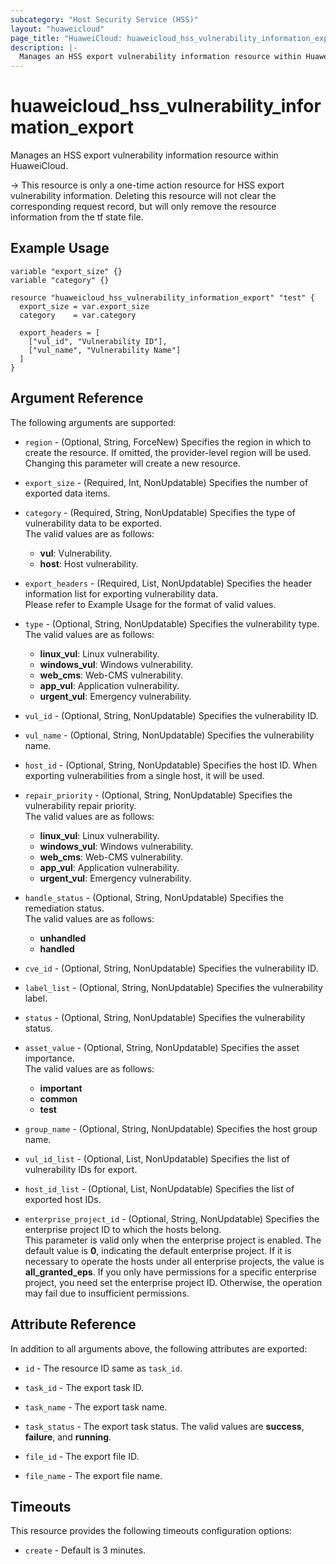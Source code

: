 ```yaml
---
subcategory: "Host Security Service (HSS)"
layout: "huaweicloud"
page_title: "HuaweiCloud: huaweicloud_hss_vulnerability_information_export"
description: |-
  Manages an HSS export vulnerability information resource within HuaweiCloud.
---
```


# huaweicloud_hss_vulnerability_information_export

Manages an HSS export vulnerability information resource within HuaweiCloud.

-> This resource is only a one-time action resource for HSS export vulnerability information. Deleting this resource
  will not clear the corresponding request record, but will only remove the resource information from the tf state file.

## Example Usage

```hcl
variable "export_size" {}
variable "category" {}

resource "huaweicloud_hss_vulnerability_information_export" "test" {
  export_size = var.export_size
  category    = var.category

  export_headers = [
    ["vul_id", "Vulnerability ID"],
    ["vul_name", "Vulnerability Name"]
  ]
}
```

## Argument Reference

The following arguments are supported:

* `region` - (Optional, String, ForceNew) Specifies the region in which to create the resource.
  If omitted, the provider-level region will be used. Changing this parameter will create a new resource.

* `export_size` - (Required, Int, NonUpdatable) Specifies the number of exported data items.

* `category` - (Required, String, NonUpdatable) Specifies the type of vulnerability data to be exported.  
  The valid values are as follows:
  + **vul**: Vulnerability.
  + **host**: Host vulnerability.

* `export_headers` - (Required, List, NonUpdatable) Specifies the header information list for exporting vulnerability
  data.  
  Please refer to Example Usage for the format of valid values.

* `type` - (Optional, String, NonUpdatable) Specifies the vulnerability type.  
  The valid values are as follows:
  + **linux_vul**: Linux vulnerability.
  + **windows_vul**: Windows vulnerability.
  + **web_cms**: Web-CMS vulnerability.
  + **app_vul**: Application vulnerability.
  + **urgent_vul**: Emergency vulnerability.

* `vul_id` - (Optional, String, NonUpdatable) Specifies the vulnerability ID.

* `vul_name` - (Optional, String, NonUpdatable) Specifies the vulnerability name.

* `host_id` - (Optional, String, NonUpdatable) Specifies the host ID. When exporting vulnerabilities from a single host,
  it will be used.

* `repair_priority` - (Optional, String, NonUpdatable) Specifies the vulnerability repair priority.  
  The valid values are as follows:
  + **linux_vul**: Linux vulnerability.
  + **windows_vul**: Windows vulnerability.
  + **web_cms**: Web-CMS vulnerability.
  + **app_vul**: Application vulnerability.
  + **urgent_vul**: Emergency vulnerability.

* `handle_status` - (Optional, String, NonUpdatable) Specifies the remediation status.  
  The valid values are as follows:
  + **unhandled**
  + **handled**

* `cve_id` - (Optional, String, NonUpdatable) Specifies the vulnerability ID.

* `label_list` - (Optional, String, NonUpdatable) Specifies the vulnerability label.

* `status` - (Optional, String, NonUpdatable) Specifies the vulnerability status.

* `asset_value` - (Optional, String, NonUpdatable) Specifies the asset importance.  
  The valid values are as follows:
  + **important**
  + **common**
  + **test**

* `group_name` - (Optional, String, NonUpdatable) Specifies the host group name.

* `vul_id_list` - (Optional, List, NonUpdatable) Specifies the list of vulnerability IDs for export.

* `host_id_list` - (Optional, List, NonUpdatable) Specifies the list of exported host IDs.

* `enterprise_project_id` - (Optional, String, NonUpdatable) Specifies the enterprise project ID to which the hosts
  belong.  
  This parameter is valid only when the enterprise project is enabled.
  The default value is **0**, indicating the default enterprise project.
  If it is necessary to operate the hosts under all enterprise projects, the value is **all_granted_eps**.
  If you only have permissions for a specific enterprise project, you need set the enterprise project ID. Otherwise,
  the operation may fail due to insufficient permissions.

## Attribute Reference

In addition to all arguments above, the following attributes are exported:

* `id` - The resource ID same as `task_id`.

* `task_id` - The export task ID.

* `task_name` - The export task name.

* `task_status` - The export task status. The valid values are **success**, **failure**, and **running**.

* `file_id` - The export file ID.

* `file_name` - The export file name.

## Timeouts

This resource provides the following timeouts configuration options:

* `create` - Default is 3 minutes.
